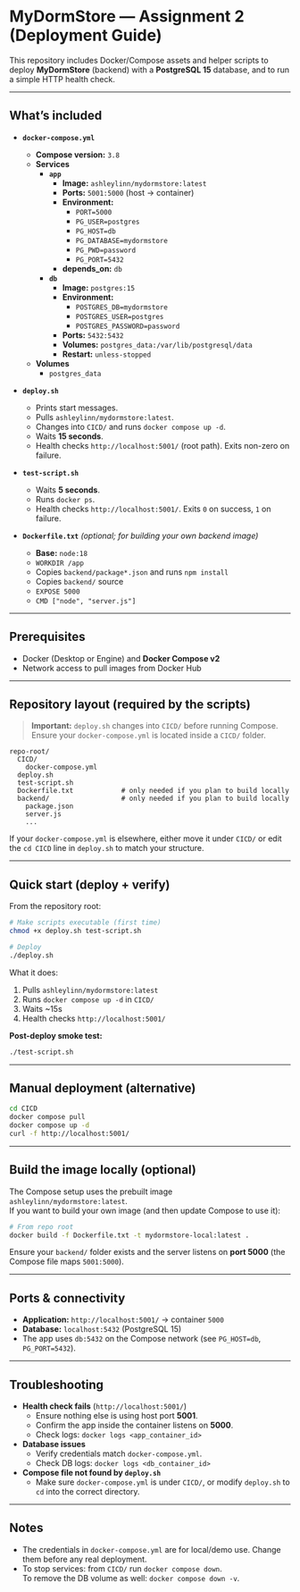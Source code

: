 # MyDormStore — Assignment 2 (Deployment Guide)

This repository includes Docker/Compose assets and helper scripts to deploy **MyDormStore** (backend) with a **PostgreSQL 15** database, and to run a simple HTTP health check.

---

## What’s included

- **`docker-compose.yml`**
  - **Compose version:** `3.8`
  - **Services**
    - **`app`**
      - **Image:** `ashleylinn/mydormstore:latest`
      - **Ports:** `5001:5000` (host → container)
      - **Environment:**
        - `PORT=5000`
        - `PG_USER=postgres`
        - `PG_HOST=db`
        - `PG_DATABASE=mydormstore`
        - `PG_PWD=password`
        - `PG_PORT=5432`
      - **depends_on:** `db`
    - **`db`**
      - **Image:** `postgres:15`
      - **Environment:**
        - `POSTGRES_DB=mydormstore`
        - `POSTGRES_USER=postgres`
        - `POSTGRES_PASSWORD=password`
      - **Ports:** `5432:5432`
      - **Volumes:** `postgres_data:/var/lib/postgresql/data`
      - **Restart:** `unless-stopped`
  - **Volumes**
    - `postgres_data`

- **`deploy.sh`**
  - Prints start messages.
  - Pulls `ashleylinn/mydormstore:latest`.
  - Changes into `CICD/` and runs `docker compose up -d`.
  - Waits **15 seconds**.
  - Health checks `http://localhost:5001/` (root path). Exits non-zero on failure.

- **`test-script.sh`**
  - Waits **5 seconds**.
  - Runs `docker ps`.
  - Health checks `http://localhost:5001/`. Exits `0` on success, `1` on failure.

- **`Dockerfile.txt`** *(optional; for building your own backend image)*
  - **Base:** `node:18`
  - `WORKDIR /app`
  - Copies `backend/package*.json` and runs `npm install`
  - Copies `backend/` source
  - `EXPOSE 5000`
  - `CMD ["node", "server.js"]`

---

## Prerequisites

- Docker (Desktop or Engine) and **Docker Compose v2**
- Network access to pull images from Docker Hub

---

## Repository layout (required by the scripts)

> **Important:** `deploy.sh` changes into `CICD/` before running Compose. Ensure your `docker-compose.yml` is located inside a `CICD/` folder.

```
repo-root/
  CICD/
    docker-compose.yml
  deploy.sh
  test-script.sh
  Dockerfile.txt            # only needed if you plan to build locally
  backend/                  # only needed if you plan to build locally
    package.json
    server.js
    ...
```

If your `docker-compose.yml` is elsewhere, either move it under `CICD/` or edit the `cd CICD` line in `deploy.sh` to match your structure.

---

## Quick start (deploy + verify)

From the repository root:

```bash
# Make scripts executable (first time)
chmod +x deploy.sh test-script.sh

# Deploy
./deploy.sh
```

What it does:
1. Pulls `ashleylinn/mydormstore:latest`
2. Runs `docker compose up -d` in `CICD/`
3. Waits ~15s
4. Health checks `http://localhost:5001/`

**Post-deploy smoke test:**
```bash
./test-script.sh
```

---

## Manual deployment (alternative)

```bash
cd CICD
docker compose pull
docker compose up -d
curl -f http://localhost:5001/
```

---

## Build the image locally (optional)

The Compose setup uses the prebuilt image `ashleylinn/mydormstore:latest`.  
If you want to build your own image (and then update Compose to use it):

```bash
# From repo root
docker build -f Dockerfile.txt -t mydormstore-local:latest .
```

Ensure your `backend/` folder exists and the server listens on **port 5000** (the Compose file maps `5001:5000`).

---

## Ports & connectivity

- **Application:** `http://localhost:5001/` → container `5000`
- **Database:** `localhost:5432` (PostgreSQL 15)
- The app uses `db:5432` on the Compose network (see `PG_HOST=db`, `PG_PORT=5432`).

---

## Troubleshooting

- **Health check fails** (`http://localhost:5001/`)
  - Ensure nothing else is using host port **5001**.
  - Confirm the app inside the container listens on **5000**.
  - Check logs: `docker logs <app_container_id>`
- **Database issues**
  - Verify credentials match `docker-compose.yml`.
  - Check DB logs: `docker logs <db_container_id>`
- **Compose file not found by `deploy.sh`**
  - Make sure `docker-compose.yml` is under `CICD/`, or modify `deploy.sh` to `cd` into the correct directory.

---

## Notes

- The credentials in `docker-compose.yml` are for local/demo use. Change them before any real deployment.
- To stop services: from `CICD/` run `docker compose down`.  
  To remove the DB volume as well: `docker compose down -v`.
